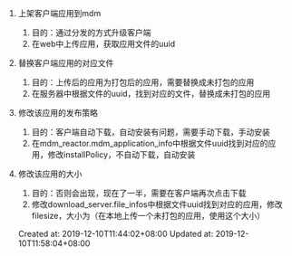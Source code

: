 
1.  上架客户端应用到mdm
    1.  目的：通过分发的方式升级客户端
    2.  在web中上传应用，获取应用文件的uuid
2.  替换客户端应用的对应文件
    1.  目的：上传后的应用为打包后的应用，需要替换成未打包的应用
    2.  在服务器中根据文件的uuid，找到对应的文件，替换成未打包的应用
3.  修改该应用的发布策略
    1.  目的：客户端自动下载，自动安装有问题，需要手动下载，手动安装
    2.  在mdm\_reactor.mdm\_application\_info中根据文件uuid找到对应的应用，修改installPolicy，不自动下载，自动安装
4.  修改该应用的大小
    1.  目的：否则会出现，现在了一半，需要在客户端再次点击下载
    2.  修改download\_server.file\_infos中根据文件uuid找到对应的应用，修改filesize，大小为（在本地上传一个未打包的应用，使用这个大小）

    Created at: 2019-12-10T11:44:02+08:00
    Updated at: 2019-12-10T11:58:04+08:00

